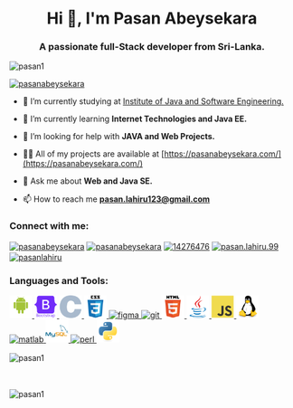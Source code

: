<h1 align="center">Hi 👋, I'm Pasan Abeysekara</h1>
<h3 align="center">A passionate full-Stack developer from Sri-Lanka.</h3>

<p align="left"> <img src="https://komarev.com/ghpvc/?username=pasan1&label=Profile%20views&color=0e75b6&style=flat" alt="pasan1" /> </p>

<p align="left"> <a href="https://twitter.com/pasanabeysekara" target="blank"><img src="https://img.shields.io/twitter/follow/pasanabeysekara?logo=twitter&style=for-the-badge" alt="pasanabeysekara" /></a> </p>


- 🔭 I’m currently studying at [Institute of Java and Software Engineering.](https://www.ijse.lk/)

- 🌱 I’m currently learning **Internet Technologies and Java EE.**

- 🤝 I’m looking for help with **JAVA and Web Projects.**

- 👨‍💻 All of my projects are available at [https://pasanabeysekara.com/](https://pasanabeysekara.com/)

- 💬 Ask me about **Web and Java SE.**

- 📫 How to reach me **pasan.lahiru123@gmail.com**

<h3 align="left">Connect with me:</h3>
<p align="left">
<a href="https://twitter.com/pasanabeysekara" target="blank"><img align="center" src="https://cdn.jsdelivr.net/npm/simple-icons@3.0.1/icons/twitter.svg" alt="pasanabeysekara" height="30" width="40" /></a>
<a href="https://linkedin.com/in/pasanabeysekara" target="blank"><img align="center" src="https://cdn.jsdelivr.net/npm/simple-icons@3.0.1/icons/linkedin.svg" alt="pasanabeysekara" height="30" width="40" /></a>
<a href="https://stackoverflow.com/users/14276476" target="blank"><img align="center" src="https://cdn.jsdelivr.net/npm/simple-icons@3.0.1/icons/stackoverflow.svg" alt="14276476" height="30" width="40" /></a>
<a href="https://fb.com/pasan.lahiru.99" target="blank"><img align="center" src="https://cdn.jsdelivr.net/npm/simple-icons@3.0.1/icons/facebook.svg" alt="pasan.lahiru.99" height="30" width="40" /></a>
<a href="https://instagram.com/pasanlahiru" target="blank"><img align="center" src="https://cdn.jsdelivr.net/npm/simple-icons@3.0.1/icons/instagram.svg" alt="pasanlahiru" height="30" width="40" /></a>
</p>

<h3 align="left">Languages and Tools:</h3>
<p align="left"> <a href="https://developer.android.com" target="_blank"> <img src="https://raw.githubusercontent.com/devicons/devicon/master/icons/android/android-original-wordmark.svg" alt="android" width="40" height="40"/> </a> <a href="https://getbootstrap.com" target="_blank"> <img src="https://raw.githubusercontent.com/devicons/devicon/master/icons/bootstrap/bootstrap-plain-wordmark.svg" alt="bootstrap" width="40" height="40"/> </a> <a href="https://www.cprogramming.com/" target="_blank"> <img src="https://raw.githubusercontent.com/devicons/devicon/master/icons/c/c-original.svg" alt="c" width="40" height="40"/> </a> <a href="https://www.w3schools.com/css/" target="_blank"> <img src="https://raw.githubusercontent.com/devicons/devicon/master/icons/css3/css3-original-wordmark.svg" alt="css3" width="40" height="40"/> </a> <a href="https://www.figma.com/" target="_blank"> <img src="https://www.vectorlogo.zone/logos/figma/figma-icon.svg" alt="figma" width="40" height="40"/> </a> <a href="https://git-scm.com/" target="_blank"> <img src="https://www.vectorlogo.zone/logos/git-scm/git-scm-icon.svg" alt="git" width="40" height="40"/> </a> <a href="https://www.w3.org/html/" target="_blank"> <img src="https://raw.githubusercontent.com/devicons/devicon/master/icons/html5/html5-original-wordmark.svg" alt="html5" width="40" height="40"/> </a> <a href="https://www.java.com" target="_blank"> <img src="https://raw.githubusercontent.com/devicons/devicon/master/icons/java/java-original.svg" alt="java" width="40" height="40"/> </a> <a href="https://developer.mozilla.org/en-US/docs/Web/JavaScript" target="_blank"> <img src="https://raw.githubusercontent.com/devicons/devicon/master/icons/javascript/javascript-original.svg" alt="javascript" width="40" height="40"/> </a> <a href="https://www.linux.org/" target="_blank"> <img src="https://raw.githubusercontent.com/devicons/devicon/master/icons/linux/linux-original.svg" alt="linux" width="40" height="40"/> </a> <a href="https://www.mathworks.com/" target="_blank"> <img src="https://raw.githubusercontent.com/simple-icons/simple-icons/master/icons/mathworks.svg" alt="matlab" width="40" height="40"/> </a> <a href="https://www.mysql.com/" target="_blank"> <img src="https://raw.githubusercontent.com/devicons/devicon/master/icons/mysql/mysql-original-wordmark.svg" alt="mysql" width="40" height="40"/> </a> <a href="https://www.perl.org/" target="_blank"> <img src="https://api.iconify.design/logos-perl.svg" alt="perl" width="40" height="40"/> </a> <a href="https://www.python.org" target="_blank"> <img src="https://raw.githubusercontent.com/devicons/devicon/master/icons/python/python-original.svg" alt="python" width="40" height="40"/> </a> </p>

<p><img align="center" src="https://github-readme-stats.vercel.app/api/top-langs?username=pasan1&show_icons=true&locale=en&layout=compact&bg_color=130f40&text_color=daf7dc&title_color=dff9fb&icon_color=bb2acf" alt="pasan1" /></p>
<br/>
<p><img align="center" src="https://github-readme-stats.vercel.app/api?username=pasan1&&show_icons=true&title_color=dff9fb&icon_color=bb2acf&text_color=daf7dc&bg_color=130f40" alt="pasan1" /></p>
<br/><br/>
